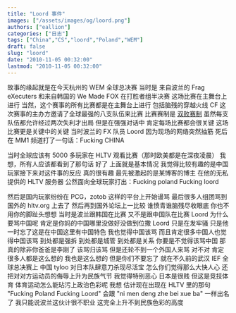 ```yaml
---
title: "Loord 事件"
images: ["/assets/images/og/loord.png"]
authors: ["eallion"]
categories: ["日志"]
tags: ["China","CS","loord","Poland","WEM"]
draft: false
slug: "loord"
date: "2010-11-05 00:32:00"
lastmod: "2010-11-05 00:32:00"
---
```


故事的缘起就是在今天杭州的 WEM 全球总决赛
当时是
来自波兰的 Frag eXecuters 和来自韩国的 We Made FOX
在打胜者组半决赛
这场比赛在主舞台上进行
当然，这个赛事的所有比赛都是在主舞台上进行
包括脑残的穿越火线 CF
这次赛事的主办方邀请了全球最强的八支队伍来比赛
比赛赛制是 [双败赛制](http://baike.baidu.com/view/2633411.htm)
虽然每支队伍都允许经过两次失利才出局
但是在强强对话中
肯定每场比赛都会很关键
这场比赛更是关键中的关键
当时波兰的 FX 队员 Loord 因为现场的网络突然抽筋
死后在 MM1 频道打了一句话：Fucking CHINA

当时全球应该有 5000 多玩家在 HLTV 观看比赛（那时欧美都是在深夜凌晨）
我想，所有人应该都看到了那句话
好了
上面就是基本情况
我觉得比较有趣的是中国玩家接下来对这件事的反应
真的很有趣
最先被激起的是某博客的博主
在他的无私提供的 HLTV 服务器
公然面向全球玩家打出：Fucking poland Fucking loord

然后是国内玩家纷纷在 PCG，zotob 这样的平台上开始谩骂
最后很多人组团骂到国外的 hltv.org 上去了
然后再到国外论坛上一比较
谁愤青谁脑残尽收眼底
你也不用你的脚趾头想想
当时是波兰跟韩国在比赛
又不是跟中国队在比赛
Loord 为什么要骂中国呢
肯定是你妈的中国哪里没做好没做到位撒
Loord 只是在发牢骚
只是他一时忘了这是在中国这里有中国特色
我也觉得中国该骂
而且肯定很多中国人也觉得中国该骂
到处都是强拆
到处都是城管
到处都是关系
你要是不觉得该骂中国
那真的除非你爸爸是李刚了
该骂归该骂
但是还轮不到一个外国人来骂
对不对
肯定很多人都是这么想的
我也是这么想的
但是你们不要忘了
就在不久前的武汉 IEF 全球总决赛上
中国 tyloo 对日本队肆意刀杀现尽活宝
怎么你们觉得那么大快人心
还把对对方运动员的侮辱上升为民族气节
我觉得特别恶心
日本是很贱
但这是竞技体育
体育运动怎么能玷污上政治色彩呢
我想
估计现在出现在 HLTV 里的那句 "Fucking Poland Fucking Loord"
会跟 "ni men deng zhe bei xue ba" 一样出名了
我只能说波兰这伙计很不职业
这完全上升不到民族色彩的高度
